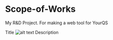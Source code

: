 # Scope-of-Works
My R&amp;D Project. For making a web tool for YourQS

Title
![alt text](https://github.com/ray314/Scope-of-Works/blob/main/images/home%20page.png)
Description
